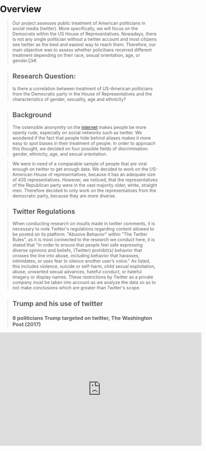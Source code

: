 <title>Example</title> <style> body { margin:0; padding:0; background-image:url("/china-environment/assets/images/Twitter.jpg"); background-repeat: no-repeat; webkit-background-size: cover; moz-background-size: cover; o-background-size: cover; background-size: cover; } </style>

# Overview
> Our project assesses public treatment of American politicians in social media (twitter). More specifically, we will focus on the Democrats within the US House of Representatives. Nowadays, there is not any single politician without a twitter account and most citizens see twitter as the best and easiest way to reach them. Therefore, our main objective was to assess whether policitians received different treatment depending on their race, sexual orientation, age, or gender.ÇkK   

> ## Research Question: 
> Is there a correlation between treatment of US-American politicians from the Democratic party in the House of Representatives and the characteristics of gender, sexuality, age and ethnicity?

> ## Background 
> The ostensible anonymity on the [internet](https://forward.com/shma-now/tochecha-rebuke/353506/the-dangers-of-anonymity-on-the-internet/) makes people be more openly rude, especially on social networks such as twitter.  We wondered if the fact that people hide behind aliases makes it more easy to spot biases in their treatment of people. In order to approach this thought, we decided on four possible fields of discrimination: gender, ethnicity, age, and sexual orientation.  

>We were in need of a comparable sample of people that are viral enough on twitter to get enough data. We decided to work on the US-American House of representatives, because it has an adequate size of 435 representatives. However, we noticed, that  the representatives of the Republican party were in the vast majority older, white, straight men. Therefore decided to only work on the representatives from the democratic party, because they are more diverse. 

> ## Twitter Regulations
> When conducting research on insults made in twitter comments, it is necessary to note Twitter's regulations regarding content allowed to be posted on its platform. "Abusive Behavior" within "The Twitter Rules", as it is most connected to the research we conduct here, it is stated that "In order to ensure that people feel safe expressing diverse opinions and beliefs, (Twitter) prohibit(s) behavior that crosses the line into abuse, including behavior that harasses, intimidates, or uses fear to silence another user’s voice." As listed, this includes violence, suicide or self-harm, child sexual exploitation, abuse, unwanted sexual advances, hateful conduct, or hateful imagery or display names. These restrictions by Twitter as a private company must be taken into account as we analyze the data so as to not make conclusions which are greater than Twitter's scope.

> ## Trump and his use of twitter 
> ### 6 politicians Trump targeted on twitter, The Washington Post (2017)
<iframe width="640" height="360" src="https://www.youtube.com/watch?v=VyLIJNHv92U" frameborder="0" gesture="media" allowfullscreen></iframe>
